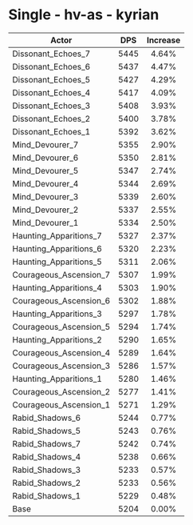 # Single - hv-as - kyrian
| Actor | DPS | Increase |
|---|:---:|:---:|
|Dissonant_Echoes_7|5445|4.64%|
|Dissonant_Echoes_6|5437|4.47%|
|Dissonant_Echoes_5|5427|4.29%|
|Dissonant_Echoes_4|5417|4.09%|
|Dissonant_Echoes_3|5408|3.93%|
|Dissonant_Echoes_2|5400|3.78%|
|Dissonant_Echoes_1|5392|3.62%|
|Mind_Devourer_7|5355|2.90%|
|Mind_Devourer_6|5350|2.81%|
|Mind_Devourer_5|5347|2.74%|
|Mind_Devourer_4|5344|2.69%|
|Mind_Devourer_3|5339|2.60%|
|Mind_Devourer_2|5337|2.55%|
|Mind_Devourer_1|5334|2.50%|
|Haunting_Apparitions_7|5327|2.37%|
|Haunting_Apparitions_6|5320|2.23%|
|Haunting_Apparitions_5|5311|2.06%|
|Courageous_Ascension_7|5307|1.99%|
|Haunting_Apparitions_4|5303|1.90%|
|Courageous_Ascension_6|5302|1.88%|
|Haunting_Apparitions_3|5297|1.78%|
|Courageous_Ascension_5|5294|1.74%|
|Haunting_Apparitions_2|5290|1.65%|
|Courageous_Ascension_4|5289|1.64%|
|Courageous_Ascension_3|5286|1.57%|
|Haunting_Apparitions_1|5280|1.46%|
|Courageous_Ascension_2|5277|1.41%|
|Courageous_Ascension_1|5271|1.29%|
|Rabid_Shadows_6|5244|0.77%|
|Rabid_Shadows_5|5243|0.76%|
|Rabid_Shadows_7|5242|0.74%|
|Rabid_Shadows_4|5238|0.66%|
|Rabid_Shadows_3|5233|0.57%|
|Rabid_Shadows_2|5233|0.56%|
|Rabid_Shadows_1|5229|0.48%|
|Base|5204|0.00%|
